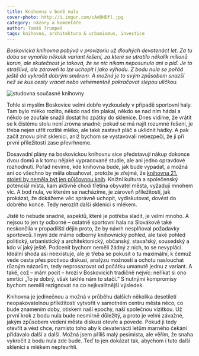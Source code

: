 ```yaml
---
title: Knihovna v bodě nula
cover-photo: http://i.imgur.com/cAd0HDfl.jpg
category: názory a komentáře
author: Tomáš Trumpeš
tags: knihovna, architektura & urbanismus, investice
---
```


*Boskovická knihovna pobývá v provizoriu už dlouhých devatenáct let. Za tu dobu se vynořilo několik variant řešení, za které se utratilo několik milionů korun, ale skutečnost je taková, že se nic nikam neposunulo ani o píď. Je to strašlivé, ale zároveň to lze uchopit i jako výhodu. Z bodu nula se pořád ještě dá vykročit dobrým směrem. A možná je to svým způsobem snazší než se kus cesty vracet nebo vehementně pokračovat slepou uličkou.*

<img src="http://i.imgur.com/cAd0HDf.jpg" alt="studovna současné knihovny" class="img-responsive img-popup" data-author="Tomáš Trumpeš">

Tohle si myslím Boskovice velmi dobře vyzkoušely v případě sportovní haly. Tam bylo mléko rozlito, někdo nad tím plakal, někdo se nad ním hádal a někdo se zoufale snažil dostat ho zpátky do sklenice. Dnes vidíme, že vrátit se k čistému stolu není zrovna snadné; pokud se má najít rozumné řešení, je třeba nejen utřít rozlité mléko, ale také zastavit pláč a uklidnit hádky. A pak začít znovu plnit sklenici, aniž bychom se vystavovali nebezpečí, že ji při první příležitosti zase převrhneme.

Dosavadní plány na boskovickou knihovnu sice představují nákup dokonce dvou domů a k tomu nějaké vypracované studie, ale ani jedno opravdové rozhodnutí. Pořád nevíme, kde knihovna bude, jak bude vypadat, a možná ani co všechno by měla obsahovat, protože je zřejmé, že [knihovna 21. století by neměla být jen půjčovnou knih](/clanky/2016/01/knihovna.html). Knižní kultura a společenský potenciál místa, kam aktivně chodí třetina obyvatel města, vyžadují mnohem víc. A bod nula, ve kterém se nacházíme, je zároveň příležitostí, jak prokázat, že dokážeme věc správně uchopit, vydiskutovat, dovést do dobrého konce. Tedy nerozlít další sklenici s mlékem.

Jistě to nebude snadné, aspektů, které je potřeba sladit, je velmi mnoho. A nejsou to jen ty odborné – ostatně sportovní hala na Slovákově také neskončila v propadlišti dějin proto, že by návrh nesplňoval požadavky sportovců. I nyní zde máme odborný knihovnický pohled, ale také pohled politický, urbanistický a architektonický, občanský, stavařský, sousedský a kdo ví jaký ještě. Podcenit bychom neměli žádný z nich, to se nevyplácí. Ideální shoda asi neexistuje, ale je třeba se pokusit o tu maximální, k čemuž vede cesta přes poctivou diskusi, analýzu možností a ochotu naslouchat různým názorům, tedy neprosazovat od počátku umanutě jednu z variant. A také, což – mám pocit – hrozí v Boskovicích tradičně nejvíc: neříkat si ono smrtící „To je dobrý, však takhle nám to stačí.“ S nutnými kompromisy bychom neměli rezignovat na co nejkvalitnější výsledek.

Knihovna je jedinečnou a možná v průběhu dalších několika desetiletí neopakovatelnou příležitostí vytvořit v samotném centru města něco, co bude znamením doby, otiskem naší epochy, naší společnou vizitkou. Už první krok z bodu nula bude nesmírně důležitý, a proto je velmi závažné, jakým způsobem vedení města diskusi otevře a povede. Pokud ji tedy otevřít a vést chce, namísto toho aby k devatenácti letům marného čekání přidávalo další a další. Možná jsem příliš malý pesimista, ale věřím, že snaha vykročit z bodu nula zde bude. Teď to jen dokázat tak, abychom i tuto další sklenici s mlékem nepřevrhli.